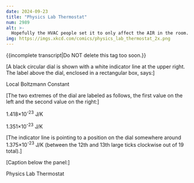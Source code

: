 ```yaml
---
date: 2024-09-23
title: "Physics Lab Thermostat"
num: 2989
alt: >-
  Hopefully the HVAC people set it to only affect the AIR in the room.
img: https://imgs.xkcd.com/comics/physics_lab_thermostat_2x.png
---
```

{{incomplete transcript|Do NOT delete this tag too soon.}}

[A black circular dial is shown with a white indicator line at the upper right. The label above the dial, enclosed in a rectangular box, says:]

Local Boltzmann Constant

[The two extremes of the dial are labeled as follows, the first value on the left and the second value on the right:]

1.418×10<sup>-23</sup> J/K

1.351×10<sup>-23</sup> J/K

[The indicator line is pointing to a position on the dial somewhere around 1.375×10<sup>-23</sup> J/K (between the 12th and 13th large ticks clockwise out of 19 total).]

[Caption below the panel:]

Physics Lab Thermostat
